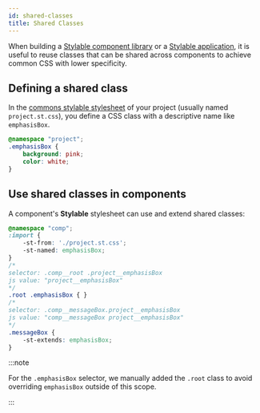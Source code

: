 ```yaml
---
id: shared-classes
title: Shared Classes
---
```


When building a [Stylable component library](./stylable-component-library.md) or a [Stylable application](./stylable-application.md), it is useful to reuse classes that can be shared across components to achieve common CSS with lower specificity.

## Defining a shared class

In the [commons stylable stylesheet](./project-commons.md) of your project (usually named `project.st.css`), you define a CSS class with a descriptive name like `emphasisBox`.

```css
@namespace "project";
.emphasisBox {
    background: pink;
    color: white;
}
```

## Use shared classes in components

A component's **Stylable** stylesheet can use and extend shared classes:

```css
@namespace "comp";
:import {
    -st-from: './project.st.css';
    -st-named: emphasisBox;
}
/*
selector: .comp__root .project__emphasisBox
js value: "project__emphasisBox"
*/
.root .emphasisBox { }
/*
selector: .comp__messageBox.project__emphasisBox
js value: "comp__messageBox project__emphasisBox"
*/
.messageBox {
    -st-extends: emphasisBox;
}
```

:::note

For the `.emphasisBox` selector, we manually added the `.root` class to avoid overriding `emphasisBox` outside of this scope.

:::
